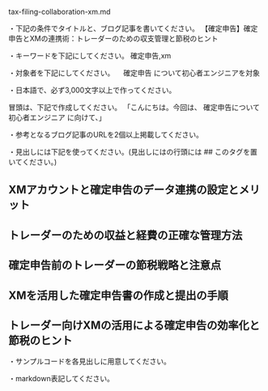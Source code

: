 tax-filing-collaboration-xm.md

・下記の条件でタイトルと、ブログ記事を書いてください。
【確定申告】確定申告とXMの連携術：トレーダーのための収支管理と節税のヒント

・キーワードを下記にしてください。
確定申告,xm

・対象者を下記にしてください。
　確定申告 について初心者エンジニアを対象


・日本語で、必ず3,000文字以上で作ってください。

冒頭は、下記で作成してください。
「こんにちは。今回は、
確定申告について初心者エンジニア
に向けて、」

・参考となるブログ記事のURLを2個以上掲載してください。

・見出しには下記を使ってください。(見出しにはの行頭には ## このタグを置いてください。)
## XMアカウントと確定申告のデータ連携の設定とメリット
## トレーダーのための収益と経費の正確な管理方法
## 確定申告前のトレーダーの節税戦略と注意点
## XMを活用した確定申告書の作成と提出の手順
## トレーダー向けXMの活用による確定申告の効率化と節税のヒント

・サンプルコードを各見出しに用意してください。

・markdown表記してください。


